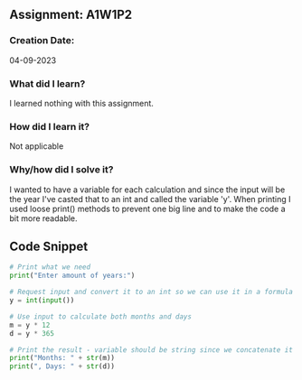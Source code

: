## Assignment: A1W1P2

### Creation Date:
04-09-2023

### What did I learn?
I learned nothing with this assignment.

### How did I learn it?
Not applicable

### Why/how did I solve it?
I wanted to have a variable for each calculation and since the input will be the year I've casted that to an int and called the variable 'y'.
When printing I used loose print() methods to prevent one big line and to make the code a bit more readable.

## Code Snippet
```python
# Print what we need
print("Enter amount of years:")

# Request input and convert it to an int so we can use it in a formula
y = int(input())

# Use input to calculate both months and days
m = y * 12
d = y * 365

# Print the result - variable should be string since we concatenate it to a string 
print("Months: " + str(m))
print(", Days: " + str(d))
```
